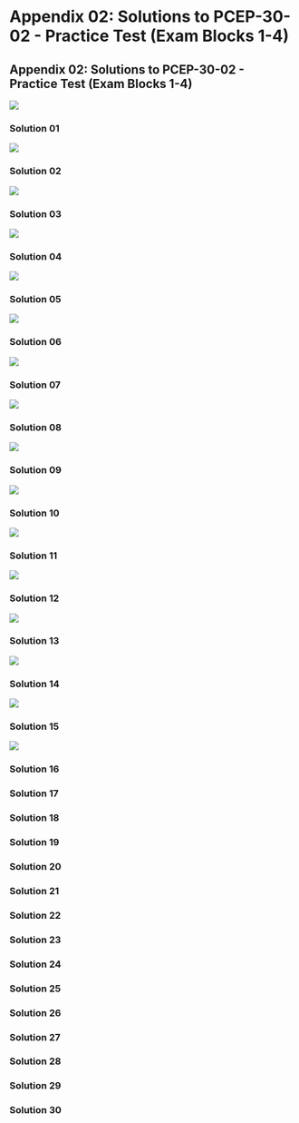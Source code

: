 # Appendix 02: Solutions to PCEP-30-02 - Practice Test (Exam Blocks 1-4)

## Appendix 02: Solutions to PCEP-30-02 - Practice Test (Exam Blocks 1-4)

![](<.gitbook/assets/Practice Test - Score.png>)

### Solution 01

![](<.gitbook/assets/Practice Test - Solution 01.png>)

### Solution 02

![](<.gitbook/assets/Practice Test - Solution 02.png>)

### Solution 03

![](<.gitbook/assets/Practice Test - Solution 03.png>)

### Solution 04

![](<.gitbook/assets/Practice Test - Solution 04.png>)

### Solution 05

![](<.gitbook/assets/Practice Test - Solution 05.png>)

### Solution 06

![](<.gitbook/assets/Practice Test - Solution 06.png>)

### Solution 07

![](<.gitbook/assets/Practice Test - Solution 07.png>)

### Solution 08

![](<.gitbook/assets/Practice Test - Solution 08.png>)

### Solution 09

![](<.gitbook/assets/Practice Test - Solution 09.png>)

### Solution 10

![](<.gitbook/assets/Practice Test - Solution 10.png>)

### Solution 11

![](<.gitbook/assets/Practice Test - Solution 11.png>)

### Solution 12

![](<.gitbook/assets/Practice Test - Solution 12.png>)

### Solution 13

![](<.gitbook/assets/Practice Test - Solution 13.png>)

### Solution 14

![](<.gitbook/assets/Practice Test - Solution 14.png>)

### Solution 15

![](<.gitbook/assets/Practice Test - Solution 15.png>)

### Solution 16



### Solution 17



### Solution 18



### Solution 19



### Solution 20



### Solution 21



### Solution 22



### Solution 23



### Solution 24



### Solution 25



### Solution 26



### Solution 27



### Solution 28



### Solution 29



### Solution 30



